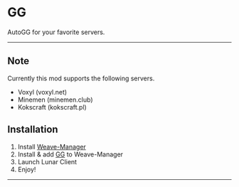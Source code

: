 # GG
AutoGG for your favorite servers.

---
## Note
Currently this mod supports the following servers.
- Voxyl (voxyl.net)
- Minemen (minemen.club)
- Kokscraft (kokscraft.pl)

## Installation
1. Install [Weave-Manager](https://github.com/exejar/Weave-Manager/releases)
2. Install & add [GG](https://github.com/Zircta/GG/releases) to Weave-Manager
3. Launch Lunar Client
4. Enjoy!
---
